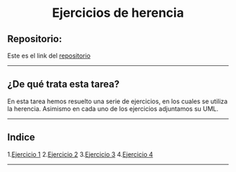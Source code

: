 <h1 align="center">	Ejercicios de herencia</h1>

<h2>Repositorio:</h2>

Este es el link del [repositorio](https://github.com/albabernal03/ejercicios_de_herencia)

***
<h2>¿De qué trata esta tarea?</h2>

En esta tarea hemos resuelto una serie de ejercicios, en los cuales se utiliza la herencia. Asimismo en cada uno de los ejercicios adjuntamos su UML.

***
## Indice
1.[Ejercicio 1](#id1)
2.[Ejercicio 2](#id2)
3.[Ejercicio 3](#id3)
4.[Ejercicio 4](#id4)

***

